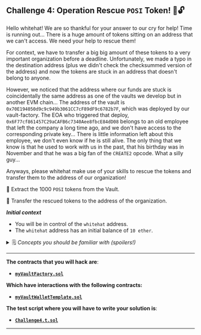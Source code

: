 ## **Challenge 4: Operation Rescue `POSI` Token!** 💼🔓

Hello whitehat! We are so thankful for your answer to our cry for help! Time is running out... There is a huge amount of tokens sitting on an address that we can't access. We need your help to rescue them!

For context, we have to transfer a big big amount of these tokens to a very important organization before a deadline. Unfortunately, we made a typo in the destination address (plus we didn't check the checksummed version of the address) and now the tokens are stuck in an address that doesn't belong to anyone.

However, we noticed that the address where our funds are stuck is coincidentally the same address as one of the vaults we develop but in another EVM chain... The address of the vault is `0x70E194050d9c9c949b3061CC7cF89dF9c6782b7F`, which was deployed by our vault-factory. The EOA who triggered that deploy, `0x6F77cf861457C29aCAFB6c7340Aee8fbcE84dD08` belongs to an old employee that left the company a long time ago, and we don't have access to the corresponding private key... There is little information left about this employee, we don't even know if he is still alive. The only thing that we know is that he used to work with us in the past, that his birthday was in November and that he was a big fan of the `CREATE2` opcode. What a silly guy... 

Anyways, please whitehat make use of your skills to rescue the tokens and transfer them to the address of our organization!

📌 Extract the 1000 `POSI` tokens from the Vault.

📌 Transfer the rescued tokens to the address of the organization.

**_Initial context_**

- You will be in control of the `whitehat` address.
- The `whitehat` address has an initial balance of `10 ether`.

<details>
<summary>🗒️ <i>Concepts you should be familiar with (spoilers!)</i></summary>
    <ul>
    <li><i><a href=https://docs.alchemy.com/docs/create2-an-alternative-to-deriving-contract-addresses>Deterministic addresses and `CREATE2`</a>.</i></li>
    <li><i><a href=https://medium.com/coinmonks/solidity-who-the-heck-is-msg-sender-de68d3e98454>`msg.sender` under different contexts</a>.</i></li>
    </ul>
</details>

-------------
**The contracts that you will hack are**:

- **[`myVaultFactory.sol`](./myVaultFactory.sol)**

**Which have interactions with the following contracts:**

- **[`myVaultWalletTemplate.sol`](./myVaultWalletTemplate.sol)**

**The test script where you will have to write your solution is**:

- **[`Challenge4.t.sol`](../../test/Challenge4.t.sol)**

-------------

